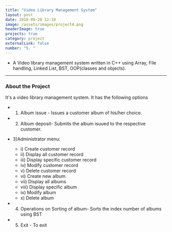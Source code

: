 ```yaml
---
title: "Video Library Management System"
layout: post
date: 2018-09-20 12:10
image: /assets/images/project4.png
headerImage: true
projects: true
category: project
externalLink: false
number: "5. "
---
```



- A Video library management system written in C++ using Array, File handling, Linked List, BST, OOP(classes and objects).

<hr class="rounded">
<h3>About the Project</h3>

It's a video library management system. It has the following options
- 1) Album issue - Issues a customer album of his/her choice.<br>
- 2) Album deposit- Submits the album isuued to the respective customer.<br>
- 3)Administrator menu: <br>
    - i) Create customer record<br>
    - ii) Display all customer record<br>
    - iii) Display specific customer record<br>
    - iv) Modify customer record<br>
    - v) Delete customer record<br>
    - vi) Create new album<br>
    - vii) Display all albums<br>
    - viii) Display specific album<br>
    - ix) Modify album<br>
    - x) Delete album<br>

- 4) Operations on Sorting of album- Sorts the index number of albums using BST<br>
- 5) Exit - To exit<br>